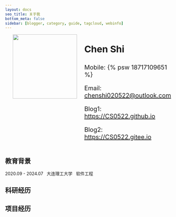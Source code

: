 ```yaml
---
layout: docs
seo_title: 关于我
bottom_meta: false
sidebar: [blogger, category, guide, tagcloud, webinfo]
---
```


<div class="profile" style="display: flex; margin-left: 5%">
<div class="img" style="height: auto; width: auto;">
<img src="https://cdn.jsdelivr.net/gh/CS0522/CSBlog/source/images/profile.jpg" height="auto" width="210"/>
</div>
<div class="text" style="margin-left: 5%;">
<p style="font-weight: bold; font-size: 30px">Chen Shi</p>
<p style="font-size: 20px" align="left">Mobile: {% psw 18717109651 %}</p>
<p style="font-size: 20px" align="left">Email: <a href="mailto: chenshi020522@outlook.com" target="_blank">chenshi020522@outlook.com</a></p>
<p style="font-size: 20px" align="left">Blog1: <a href="https://CS0522.github.io" target="_blank">https://CS0522.github.io</a></p>
<p style="font-size: 20px" align="left">Blog2: <a href="https://CS0522.gitee.io" target="_blank">https://CS0522.gitee.io</a></p>
</div>
</div>


## 教育背景

2020.09 - 2024.07&nbsp;&nbsp;&nbsp;大连理工大学&nbsp;&nbsp;&nbsp;软件工程

## 科研经历

## 项目经历
